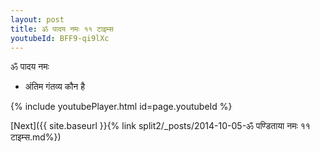 ```yaml
---
layout: post
title: ॐ पादय नमः ११ टाइम्स
youtubeId: BFF9-qi9lXc
---
```

 
 
 ॐ पादय नमः  
 
 -  अंतिम गंतव्य कौन है 
 
  
 
  
 
 
 
 
 
 


{% include youtubePlayer.html id=page.youtubeId %}
 
[Next]({{ site.baseurl }}{% link  split2/_posts/2014-10-05-ॐ पण्डिताया नमः ११ टाइम्स.md%})
 
